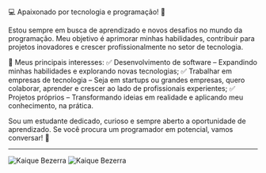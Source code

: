 💻 Apaixonado por tecnologia e programação! 🚀

Estou sempre em busca de aprendizado e novos desafios no mundo da programação. Meu objetivo é aprimorar minhas habilidades, contribuir para projetos inovadores e crescer profissionalmente no setor de tecnologia.

🔹 Meus principais interesses:
✅ Desenvolvimento de software – Expandindo minhas habilidades e explorando novas tecnologias;
✅ Trabalhar em empresas de tecnologia – Seja em startups ou grandes empresas, quero colaborar, aprender e crescer ao lado de profissionais experientes;
✅ Projetos próprios – Transformando ideias em realidade e aplicando meu conhecimento, na prática.

Sou um estudante dedicado, curioso e sempre aberto a oportunidade de aprendizado. Se você procura um programador em potencial, vamos conversar! 📩
<hr/>

![Kaique Bezerra](https://github-readme-stats.vercel.app/api/top-langs/?username=KaiqueBezerra&theme=transparent) 
![Kaique Bezerra](https://github-readme-stats.vercel.app/api?username=KaiqueBezerra&hide=prs,issues,contribs,stars&show_icons=true&theme=transparent)

